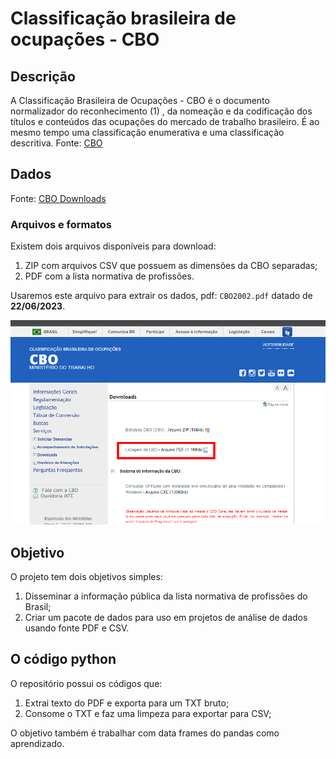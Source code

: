 # Classificação brasileira de ocupações - CBO

## Descrição

A Classificação Brasileira de Ocupações - CBO é o documento normalizador do reconhecimento (1) , da nomeação e da codificação dos títulos e conteúdos das ocupações do mercado de trabalho brasileiro. É ao mesmo tempo uma classificação enumerativa e uma classificação descritiva.
Fonte: [CBO](http://www.mtecbo.gov.br/cbosite/pages/informacoesGerais.jsf)

## Dados

Fonte: [CBO Downloads](http://www.mtecbo.gov.br/cbosite/pages/downloads.jsf)

### Arquivos e formatos

Existem dois arquivos disponíveis para download:
1. ZIP com arquivos CSV que possuem as dimensões da CBO separadas;
2. PDF com a lista normativa de profissões.

Usaremos este arquivo para extrair os dados, pdf: `CBO2002.pdf` datado de **22/06/2023**.

![](https://github.com/heliocan/profissoes_brasil_gov_cbo/blob/main/img/cbo_pdf.png)

## Objetivo

O projeto tem dois objetivos simples:

1. Disseminar a informação pública da lista normativa de profissões do Brasil;
1. Criar um pacote de dados para uso em projetos de análise de dados usando fonte PDF e CSV.

## O código python

O repositório possui os códigos que:
1. Extrai texto do PDF e exporta para um TXT bruto;
2. Consome o TXT e faz uma limpeza para exportar para CSV;

O objetivo também é trabalhar com data frames do pandas como aprendizado.
